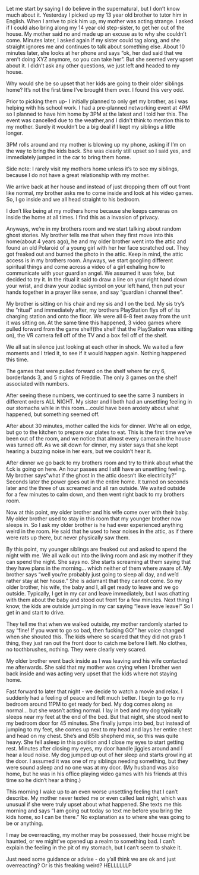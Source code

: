 Let me start by saying I do believe in the supernatural, but I don’t know much about it. Yesterday I picked up my 13 year old brother to tutor him in English. When I arrive to pick him up, my mother was acting strange. I asked if I could also bring along my 14 year old step-sister, to get her out of the house. My mother said no and made up an excuse as to why she couldn’t come. Minutes later, I asked again if my sister could tag along, and she straight ignores me and continues to talk about something else. About 10 minutes later, she looks at her phone and says “ok, her dad said that we aren’t doing XYZ anymore, so you can take her”. But she seemed very upset about it. I didn’t ask any other questions, we just left and headed to my house. 

Why would she be so upset that her kids are going to their older siblings home? It’s not the first time I’ve brought them over. I found this very odd. 

Prior to picking them up- I initially planned to only get my brother, as i was helping with his school work. I had a pre-planned networking event at 4PM so I planned to have him home by 3PM at the latest and I told her this. The event was cancelled due to the weather,and I didn’t think to mention this to my mother. Surely it wouldn’t be a big deal if I kept my siblings a little longer. 

3PM rolls around and my mother is blowing up my phone, asking if I’m on the way to bring the kids back. She was clearly still upset so I said yes, and immediately jumped in the car to bring them home. 

Side note: I rarely visit my mothers home unless it’s to see my siblings, because I do not have a great relationship with my mother. 

We arrive back at her house and instead of just dropping them off out front like normal, my brother asks me to come inside and look at his video games. So, I go inside and we all head straight to his bedroom. 

I don’t like being at my mothers home because she keeps cameras on inside the home at all times. I find this as a invasion of privacy. 

Anyways, we’re in my brothers room and we start talking about random ghost stories. My brother tells me that when they first move into this home(about 4 years ago), he and my older brother went into the attic and found an old Polaroid of a young girl with her her face scratched out. They got freaked out and burned the photo in the attic. Keep in mind, the attic access is in my brothers room. Anyways, we start googling different spiritual things and come across a video of a girl exhaling how to communicate with your guardian angel. We assumed it was fake, but decided to try it. In the ritual it said to draw a line on your right hand down your wrist, and draw your zodiac symbol on your left hand, then put your hands together in a prayer like sense, and say “guardian i channel thee”. 

My brother is sitting on his chair and my sis and I on the bed. My sis try’s the “ritual” and immediately after, my brothers PlayStation flys off of its charging station and onto the floor. We were all 6-8 feet away from the unit it was sitting on. At the same time this happened, 3 video games where pulled forward from the game shelf(the shelf that the PlayStation was sitting on), the VR camera fell off of the TV and a box fell off of the shelf. 

We all sat in silence just looking at each other in shock. We waited a few moments and I tried it, to see if it would happen again. Nothing happened this time. 

The games that were pulled forward on the shelf where far cry 6, borderlands 3, and 5 nights of Freddie. The only 3 games on the shelf associated with numbers. 

After seeing these numbers, we continued to see the same 3 numbers in different orders ALL NIGHT. My sister and I both had an unsettling feeling in our stomachs while in this room….could have been anxiety about what happened, but something seemed off. 

After about 30 minutes, mother called the kids for dinner. We’re all on edge, but go to the kitchen to prepare our plates to eat. This is the first time we’ve been out of the room, and we notice that almost every camera in the house was turned off. As we sit down for dinner, my sister says that she kept hearing a buzzing noise in her ears, but we couldn’t hear it. 

After dinner we go back to my brothers room and try to think about what the f.ck is going on here. An hour passes and I still have an unsettling feeling. My brother says”what if the ghost in the attic doesn’t like electricity?” Seconds later the power goes out in the entire home. It turned on seconds later and the three of us screamed and all ran outside. We waited outside for a few minutes to calm down, and then went right back to my brothers room. 

Now at this point, my older brother and his wife come over with their baby. My older brother used to stay in this room that my younger brother now sleeps in. So I ask my older brother is he had ever experienced anything weird in the room. He said that he used to hear noises in the attic, as if there were rats up there, but never physically saw them. 

By this point, my younger siblings are freaked out and asked to spend the night with me. We all walk out into the living room and ask my mother if they can spend the night. She says no. She starts screaming at them saying that they have plans in the morning… which neither of them where aware of. My brother says “well you’re probably just going to sleep all day, and we’d rather stay at her house.” She is adamant that they cannot come. So my older brother, his wife, the baby and I, all get ready to leave and we go outside. Typically, I get in my car and leave immediately, but I was chatting with them about the baby and stood out front for a few minutes. Next thing I know, the kids are outside jumping in my car saying “leave leave leave!” So I get in and start to drive. 

They tell me that when we walked outside, my mother randomly started to say “fine! If you want to go so bad, then fucking GO!” her voice changed when she shouted this. The kids where so scared that they did not grab 1 thing, they just ran out the front door to catch me before I left. No clothes, no toothbrushes, nothing. They were clearly very scared. 

My older brother went back inside as I was leaving and his wife contacted me afterwards. She said that my mother was crying when I brother wen back inside and was acting very upset that the kids where not staying home.

Fast forward to later that night - we decide to watch a movie and relax. I suddenly had a feeling of peace and felt much better. I begin to go to my bedroom around 11PM to get ready for bed. My dog comes along as normal… but she wasn’t acting normal. I lay in bed and my dog typically sleeps near my feet at the end of the bed. But that night, she stood next to my bedroom door for 45 minutes. She finally jumps into bed, but instead of jumping to my feet, she comes up next to my head and lays her entire chest and head on my chest. She’s and 85lb shepherd mix, so this was quite heavy. She fell asleep in this position and I close my eyes to start getting rest. Minutes after closing my eyes, my door handle jiggles around and I hear a loud noise. My dog jumped up out of her sleep and starts growling at the door. I assumed it was one of my siblings needing something, but they were sound asleep and no one was at my door. (My husband was also home, but he was in his office playing video games with his friends at this time so he didn’t hear a thing.) 

This morning I wake up to an even worse unsettling feeling that I can’t describe. My mother never texted me or even called last night, which was unusual if she were truly upset about what happened. She texts me this morning and says “I am going out today so text me before you bring the kids home, so I can be there.” No explanation as to where she was going to be or anything. 

I may be overreacting, my mother may be possessed, their house might be haunted, or we might’ve opened up a realm to something bad. I can’t explain the feeling in the pit of my stomach, but I can’t seem to shake it. 

Just need some guidance or advise - do y’all think we are ok and just overreacting? Or is this freaking weird? HELLLLLLP